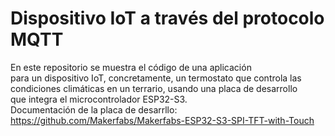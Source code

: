 # Dispositivo IoT a través del protocolo MQTT

En este repositorio se muestra el código de una aplicación  
para un dispositivo IoT, concretamente, un termostato que controla las  
condiciones climáticas en un terrario, usando una placa de desarrollo  
que integra el microcontrolador ESP32-S3.  
Documentación de la placa de desarrllo:  
https://github.com/Makerfabs/Makerfabs-ESP32-S3-SPI-TFT-with-Touch

